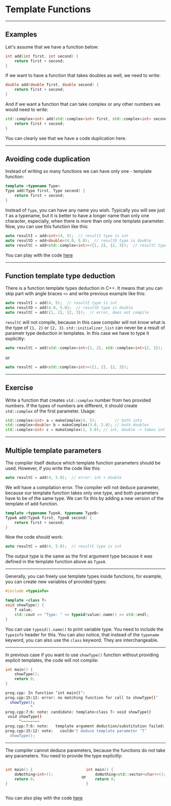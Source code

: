 <!-- .slide: data-background="#111111" -->

# Template Functions

___
<!-- .slide: style="font-size: 0.9em" -->

## Examples

Let's assume that we have a function below:

```c++
int add(int first, int second) {
    return first + second;
}
```

If we want to have a function that takes doubles as well, we need to write:
<!-- .element: class="fragment fade-in" -->

```c++
double add(double first, double second) {
    return first + second;
}
```
<!-- .element: class="fragment fade-in" -->

And if we want a function that can take complex or any other numbers we would need to write:
<!-- .element: class="fragment fade-in" -->

```c++
std::complex<int> add(std::complex<int> first, std::complex<int> second) {
    return first + second;
}
```
<!-- .element: class="fragment fade-in" -->

You can clearly see that we have a code duplication here.
<!-- .element: class="fragment fade-in" -->

___

## Avoiding code duplication

Instead of writing so many functions we can have only one - template function:

```c++
template <typename Type>
Type add(Type first, Type second) {
    return first + second;
}
```
<!-- .element: class="fragment fade-in" -->

Instead of `Type`, you can have any name you wish. Typically you will see just `T` as a typename, but it is better to have a longer name than only one character, especially, when there is more than only one template parameter. Now, you can use this function like this:
<!-- .element: class="fragment fade-in" -->

```c++
auto resultI = add<int>(4, 5);  // resultI type is int
auto resultD = add<double>(4.0, 5.0);  // resultD type is double
auto resultC = add<std::complex<int>>({1, 2}, {2, 3});  // resultC type is std::complex<int>
```
<!-- .element: class="fragment fade-in" -->

You can play with the code [here](https://ideone.com/fork/NU0L8k)
<!-- .element: class="fragment fade-in" -->

___

## Function template type deduction

There is a function template types deduction in C++. It means that you can skip part with angle braces `<>` and write previous example like this:

```c++
auto resultI = add(4, 5);  // resultI type is int
auto resultD = add(4.0, 5.0);  // resultD type is double
auto resultC = add({1, 2}, {2, 3});  // error, does not compile
```

`resultC` will not compile, because in this case compiler will not know what is the type of `{1, 2}` or `{2, 3}`. `std::initializer_list` can never be a result of parametr type deduction in templates.
In this case we have to type it explicitly:
<!-- .element: class="fragment fade-in" -->

```c++
auto resultC = add(std::complex<int>{1, 2}, std::complex<int>{2, 3});
```
<!-- .element: class="fragment fade-in" -->

or
<!-- .element: class="fragment fade-in" -->

```c++
auto resultC = add<std::complex<int>>({1, 2}, {2, 3});
```
<!-- .element: class="fragment fade-in" -->

___

## Exercise

Write a function that creates `std::complex` number from two provided numbers. If the types of numbers are different, it should create `std::complex` of the first parameter. Usage:

```c++
std::complex<int> a = makeComplex(4, 5);        // both ints
std::complex<double> b = makeComplex(3.0, 2.0); // both doubles
std::complex<int> c = makeComplex(1, 5.0); // int, double -> takes int
```

___
<!-- .slide: style="font-size: 0.8em" -->

## Multiple template parameters

The compiler itself deduce which template function parameters should be used. However, if you write the code like this:

```c++
auto resultC = add(4, 5.0);  // error: int + double
```
<!-- .element: class="fragment fade-in" -->

We will have a compilation error. The compiler will not deduce parameter, because our template function takes only one type, and both parameters have to be of the same type. We can fix this by adding a new version of the template of add function.
<!-- .element: class="fragment fade-in" -->

```c++
template <typename TypeA, typename TypeB>
TypeA add(TypeA first, TypeB second) {
    return first + second;
}
```
<!-- .element: class="fragment fade-in" -->

Now the code should work:
<!-- .element: class="fragment fade-in" -->

```c++
auto resultC = add(4, 5.0);  // resultC type is int
```
<!-- .element: class="fragment fade-in" -->

The output type is the same as the first argument type because it was defined in the template function above as `TypeA`.
<!-- .element: class="fragment fade-in" -->

___

Generally, you can freely use template types inside functions, for example, you can create new variables of provided types:

```c++
#include <typeinfo>

template <class T>
void showType() {
    T value;
    std::cout << "Type: " << typeid(value).name() << std::endl;
}
```
<!-- .element: class="fragment fade-in" -->

You can use `typeid().name()` to print variable type. You need to include the `typeinfo` header for this. You can also notice, that instead of the `typename` keyword, you can also use the `class` keyword. They are interchangeable.
<!-- .element: class="fragment fade-in" -->

___
<!-- .slide: style="font-size: .9em" -->

In previous case if you want to use `showType()` function without providing explicit templates, the code will not compile:

```c++
int main() {
    showType();
    return 0;
}
```

```bash
prog.cpp: In function ‘int main()’:
prog.cpp:15:12: error: no matching function for call to showType()’
  showType();
           ^
prog.cpp:7:6: note: candidate: template<class T> void showType()
 void showType()
      ^~~~~~~~~
prog.cpp:7:6: note:   template argument deduction/substitution failed:
prog.cpp:15:12: note:   couldn't deduce template parameter ‘T’
  showType();
```

___

The compiler cannot deduce parameters, because the functions do not take any parameters. You need to provide the type explicitly:

<div style="display: flex; align-items:center;">

<div style="width: 50%">

```c++
int main() {
    doNothing<int>();
    return 0;
}
```

</div>

or

<div style="width: 50%">

```c++
int main() {
    doNothing<std::vector<char>>();
    return 0;
}
```

</div>

</div>
<!-- .element: class="fragment fade-in" -->

You can also play with the code [here](https://ideone.com/fork/oZZybw)
<!-- .element: class="fragment fade-in" -->
